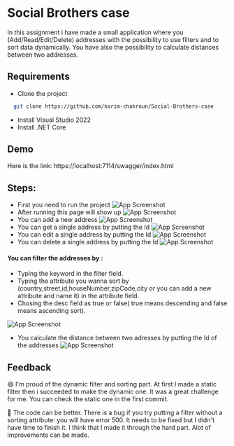 
# Social Brothers case

In this assignment i have made a small application where you (Add/Read/Edit/Delete) addresses with the possibility to use filters and to sort data dynamically.
You have also the possibility to calculate distances between two addresses.


## Requirements

- Clone the project

```bash
  git clone https://github.com/karim-chakroun/Social-Brothers-case
```
- Install Visual Studio 2022
- Install .NET Core



## Demo

Here is the link: https://localhost:7114/swagger/index.html


## Steps:

- First you need to run the project
![App Screenshot](https://media.discordapp.net/attachments/711915490091597874/1035324493738037268/unknown.png?width=1105&height=70)
- After running this page will show up
![App Screenshot](https://media.discordapp.net/attachments/711915490091597874/1035323434189733928/unknown.png?width=1105&height=466)
- You can add a new address
![App Screenshot](https://media.discordapp.net/attachments/711915490091597874/1035327863320223895/unknown.png?width=1105&height=469)
- You can get a single address by putting the Id
![App Screenshot](https://media.discordapp.net/attachments/711915490091597874/1035328279122554900/unknown.png?width=1105&height=319)
- You can edit a single address by putting the Id
![App Screenshot](https://media.discordapp.net/attachments/711915490091597874/1035328737547407370/unknown.png?width=1105&height=384)
- You can delete a single address by putting the Id
![App Screenshot](https://media.discordapp.net/attachments/711915490091597874/1035329075306319922/unknown.png?width=1105&height=293)

#### You can filter the addresses by :
- Typing the keyword in the filter field.
- Typing the attribute you wanna sort by (country,street,id,houseNumber,zipCode,city or you can add a new attribute and name it) in the attribute field.
- Chosing the desc field as true or false( true means descending and false means ascending sort).


![App Screenshot](https://media.discordapp.net/attachments/711915490091597874/1035329766292717598/unknown.png?width=1105&height=373)
- You calculate the distance between two adresses by putting the Id of the addresses
![App Screenshot](https://media.discordapp.net/attachments/711915490091597874/1035333996009230406/unknown.png?width=1105&height=288)

## Feedback

😄 I'm proud of the dynamic filter and sorting part. At first I made a static filter then i succeeded to make the dynamic one. It was a great challenge for me. You can check the static one in the first commit.

🤔 The code can be better. There is a bug if you try putting a filter without a sorting attribute: you will have error 500. It needs to be fixed but I didn't have time to finish it. I think that I made it through the hard part. Alot of improvements can be made.
